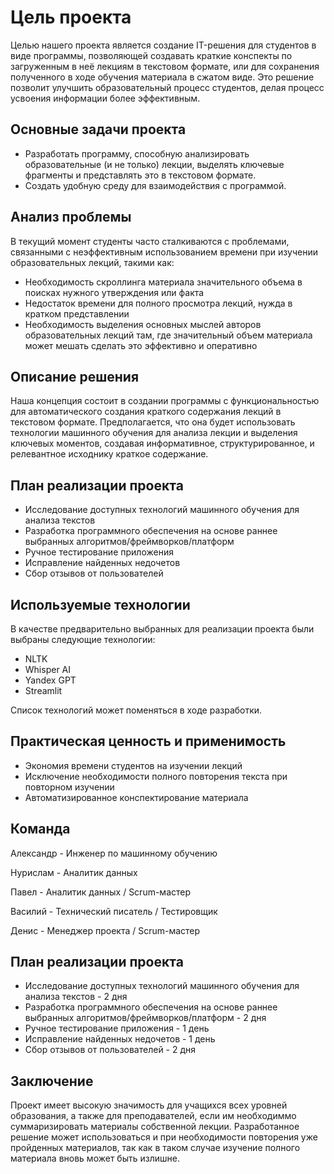 # Цель проекта

Целью нашего проекта является создание IT-решения для студентов в виде программы, позволяющей создавать краткие конспекты по загруженным в неё лекциям в текстовом формате, или для сохранения полученного в ходе обучения материала в сжатом виде. Это решение позволит улучшить образовательный процесс студентов, делая процесс усвоения информации более эффективным.

## Основные задачи проекта

- Разработать программу, способную анализировать образовательные (и не только) лекции, выделять ключевые фрагменты и представлять это в текстовом формате.
- Создать удобную среду для взаимодействия с программой.

## Анализ проблемы

В текущий момент студенты часто сталкиваются с проблемами, связанными с неэффективным использованием времени при изучении образовательных лекций, такими как:
- Необходимость скроллинга материала значительного объема в поисках нужного утверждения или факта
- Недостаток времени для полного просмотра лекций, нужда в кратком представлении
- Необходимость выделения основных мыслей авторов образовательных лекций там, где значительный объем материала может мешать сделать это эффективно и оперативно

## Описание решения

Наша концепция состоит в создании программы с функциональностью для автоматического создания краткого содержания лекций в текстовом формате. Предполагается, что она будет использовать технологии машинного обучения для анализа лекции и выделения ключевых моментов, создавая информативное, структурированное, и релевантное исходнику краткое содержание.

## План реализации проекта

- Исследование доступных технологий машинного обучения для анализа текстов
- Разработка программного обеспечения на основе раннее выбранных алгоритмов/фреймворков/платформ
- Ручное тестирование приложения
- Исправление найденных недочетов
- Сбор отзывов от пользователей

## Используемые технологии

В качестве предварительно выбранных для реализации проекта были выбраны следующие технологии:
- NLTK
- Whisper AI
- Yandex GPT
- Streamlit

Список технологий может поменяться в ходе разработки.

## Практическая ценность и применимость
- Экономия времени студентов на изучении лекций
- Исключение необходимости полного повторения текста при повторном изучении
- Автоматизированное конспектирование материала

## Команда

Александр - Инженер по машинному обучению

Нурислам - Аналитик данных

Павел - Аналитик данных / Scrum-мастер

Василий - Технический писатель / Тестировщик

Денис - Менеджер проекта / Scrum-мастер

## План реализации проекта

- Исследование доступных технологий машинного обучения для анализа текстов - 2 дня
- Разработка программного обеспечения на основе раннее выбранных алгоритмов/фреймворков/платформ - 2 дня
- Ручное тестирование приложения - 1 день
- Исправление найденных недочетов - 1 день
- Сбор отзывов от пользователей - 2 дня

## Заключение

Проект имеет высокую значимость для учащихся всех уровней образования, а также для преподавателей, если им необходиммо суммаризировать материалы собственной лекции.
Разработанное решение может использоваться и при необходимости повторения уже пройденных материалов, так как в таком случае изучение полного материала вновь может быть излишне. 
